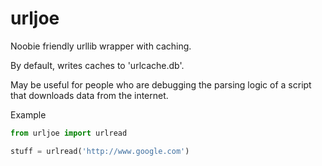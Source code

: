 urljoe
=======

Noobie friendly urllib wrapper with caching.

By default, writes caches to 'urlcache.db'.

May be useful for people who are debugging the parsing logic
of a script that downloads data from the internet.


Example

```python
from urljoe import urlread

stuff = urlread('http://www.google.com')
```
